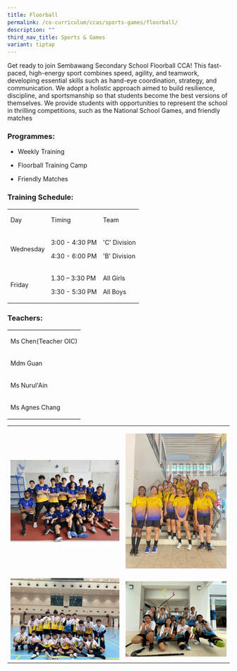```yaml
---
title: Floorball
permalink: /co-curriculum/ccas/sports-games/floorball/
description: ""
third_nav_title: Sports & Games
variant: tiptap
---
```

<p>Get ready to join Sembawang Secondary School Floorball CCA! This fast-paced,
high-energy sport combines speed, agility, and teamwork, developing essential
skills such as hand-eye coordination, strategy, and communication. We adopt
a holistic approach aimed to build resilience, discipline, and sportsmanship
so that students become the best versions of themselves. We provide students
with opportunities to represent the school in thrilling competitions, such
as the National School Games, and friendly matches</p>
<h3>Programmes:</h3>
<ul>
<li>
<p>Weekly Training&nbsp;</p>
</li>
<li>
<p>Floorball Training Camp&nbsp;</p>
</li>
<li>
<p>Friendly Matches&nbsp;
<br>
</p>
</li>
</ul>
<h3>Training Schedule:</h3>
<table style="minWidth: 75px">
<colgroup>
<col>
<col>
<col>
</colgroup>
<tbody>
<tr>
<td rowspan="1" colspan="1">
<p>Day</p>
</td>
<td rowspan="1" colspan="1">
<p>Timing</p>
</td>
<td rowspan="1" colspan="1">
<p>Team</p>
</td>
</tr>
<tr>
<td rowspan="1" colspan="1">
<p>Wednesday</p>
</td>
<td rowspan="1" colspan="1">
<p>3:00 - 4:30 PM</p>
<p>4:30 - 6:00 PM</p>
</td>
<td rowspan="1" colspan="1">
<p>'C' Division</p>
<p>'B' Division</p>
</td>
</tr>
<tr>
<td rowspan="1" colspan="1">
<p>Friday</p>
</td>
<td rowspan="1" colspan="1">
<p>1.30 – 3:30 PM</p>
<p>3:30 - 5:30 PM</p>
</td>
<td rowspan="1" colspan="1">
<p>All Girls</p>
<p>All Boys</p>
</td>
</tr>
</tbody>
</table>
<h3>Teachers:</h3>
<table style="minWidth: 25px">
<colgroup>
<col>
</colgroup>
<tbody>
<tr>
<td rowspan="1" colspan="1">
<p>Ms Chen(Teacher OIC)</p>
</td>
</tr>
<tr>
<td rowspan="1" colspan="1">
<p>Mdm Guan</p>
</td>
</tr>
<tr>
<td rowspan="1" colspan="1">
<p>Ms Nurul'Ain</p>
</td>
</tr>
<tr>
<td rowspan="1" colspan="1">
<p>Ms Agnes Chang</p>
</td>
</tr>
</tbody>
</table>
<table style="minWidth: 50px">
<colgroup>
<col>
<col>
</colgroup>
<tbody>
<tr>
<th rowspan="1" colspan="1">
<p></p>
<div class="isomer-image-wrapper">
<img style="width: 100%" height="auto" width="100%" alt="" src="/images/Floor_Ball1.jpg">
</div>
</th>
<th rowspan="1" colspan="1">
<p></p>
<div class="isomer-image-wrapper">
<img style="width: 100%" height="auto" width="100%" alt="" src="/images/Floor_Ball2.jpg">
</div>
</th>
</tr>
<tr>
<td rowspan="1" colspan="1">
<p></p>
<div class="isomer-image-wrapper">
<img style="width: 100%" height="auto" width="100%" alt="" src="/images/Floor_Ball3.jpg">
</div>
</td>
<td rowspan="1" colspan="1">
<p></p>
<div class="isomer-image-wrapper">
<img style="width: 100%" height="auto" width="100%" alt="" src="/images/Floor_Ball4.jpg">
</div>
</td>
</tr>
</tbody>
</table>
<p></p>